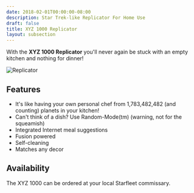 ```yaml
---
date: 2018-02-01T00:00:00-08:00
description: Star Trek-like Replicator For Home Use
draft: false
title: XYZ 1000 Replicator
layout: subsection
---
```


With the **XYZ 1000 Replicator** you'll never again be stuck with an empty
kitchen and nothing for dinner!

![Replicator](https://upload.wikimedia.org/wikipedia/commons/5/5f/Star_Trek_Replicator_and_3D_printer.svg)

## Features

* It's like having your own personal chef from 1,783,482,482 (and counting)
  planets in your kitchen!
* Can't think of a dish? Use Random-Mode(tm) (warning, not for the squeamish)
* Integrated Internet meal suggestions
* Fusion powered
* Self-cleaning
* Matches any decor

## Availability

The XYZ 1000 can be ordered at your local Starfleet commissary.

